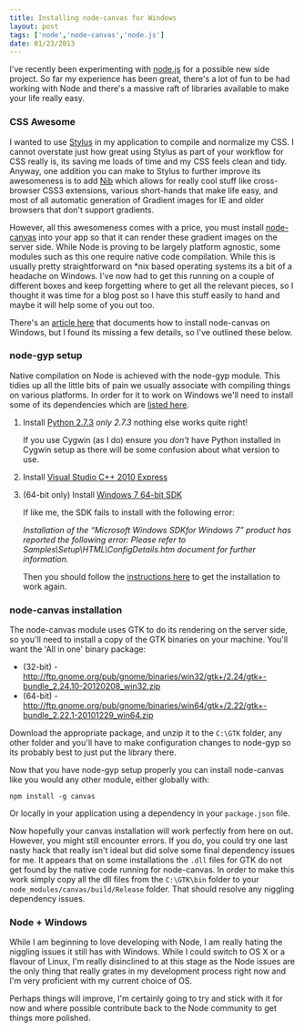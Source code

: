 ```yaml
---
title: Installing node-canvas for Windows
layout: post
tags: ['node','node-canvas','node.js']
date: 01/23/2013
---
```

I've recently been experimenting with [node.js](http://nodejs.org) for a possible new side project. So far my experience has been great, there's a lot of fun to be had working with Node and there's a massive raft of libraries available to make your life really easy.

### CSS Awesome
I wanted to use [Stylus](http://learnboost.github.com/stylus/) in my application to compile and normalize my CSS. I cannot overstate just how great using Stylus as part of your workflow for CSS really is, its saving me loads of time and my CSS feels clean and tidy. Anyway, one addition you can make to Stylus to further improve its awesomeness is to add [Nib](http://visionmedia.github.com/nib/) which allows for really cool stuff like cross-browser CSS3 extensions, various short-hands that make life easy, and most of all automatic generation of Gradient images for IE and older browsers that don't support gradients.

However, all this awesomeness comes with a price, you must install [node-canvas](https://github.com/learnboost/node-canvas) into your app so that it can render these gradient images on the server side. While Node is proving to be largely platform agnostic, some modules such as this one require native code compilation. While this is usually pretty straightforward on *nix based operating systems its a bit of a headache on Windows. I've now had to get this running on a couple of different boxes and keep forgetting where to get all the relevant pieces, so I thought it was time for a blog post so I have this stuff easily to hand and maybe it will help some of you out too.

There's an [article here](https://github.com/LearnBoost/node-canvas/wiki/Installation---Windows) that documents how to install node-canvas on Windows, but I found its missing a few details, so I've outlined these below.

### node-gyp setup
Native compilation on Node is achieved with the node-gyp module. This tidies up all the little bits of pain we usually associate with compiling things on various platforms. In order for it to work on Windows we'll need to install some of its dependencies which are [listed here](https://github.com/TooTallNate/node-gyp#installation).

1.	Install [Python 2.7.3](http://www.python.org/download/releases/2.7.3/#download)
	_only 2.7.3_ nothing else works quite right!

	If you use Cygwin (as I do) ensure you _don't_ have Python installed in Cygwin setup as there will be some confusion about what version to use.

2.	Install [Visual Studio C++ 2010 Express](http://go.microsoft.com/?linkid=9709949)

3.	(64-bit only) Install [Windows 7 64-bit SDK](http://www.microsoft.com/en-us/download/details.aspx?id=8279)

	If like me, the SDK fails to install with the following error:

	*Installation of the “Microsoft Windows SDKfor Windows 7” product has reported the following error: Please refer to Samples\Setup\HTML\ConfigDetails.htm document for further information.*

	Then you should follow the [instructions here](http://support.microsoft.com/kb/2717426) to get the installation to work again.

### node-canvas installation
The node-canvas module uses GTK to do its rendering on the server side, so you'll need to install a copy of the GTK binaries on your machine. You'll want the 'All in one' binary package:

* (32-bit) - http://ftp.gnome.org/pub/gnome/binaries/win32/gtk+/2.24/gtk+-bundle_2.24.10-20120208_win32.zip
* (64-bit) - http://ftp.gnome.org/pub/gnome/binaries/win64/gtk+/2.22/gtk+-bundle_2.22.1-20101229_win64.zip

Download the appropriate package, and unzip it to the `C:\GTK` folder, any other folder and you'll have to make configuration changes to node-gyp so its probably best to just put the library there.

Now that you have node-gyp setup properly you can install node-canvas like you would any other module, either globally with:

	npm install -g canvas

Or locally in your application using a dependency in your `package.json` file.

Now hopefully your canvas installation will work perfectly from here on out. However, you might still encounter errors. If you do, you could try one last nasty hack that really isn't ideal but did solve some final dependency issues for me. It appears that on some installations the `.dll` files for GTK do not get found by the native code running for node-canvas. In order to make this work simply copy all the dll files from the `C:\GTK\bin` folder to your `node_modules/canvas/build/Release` folder. That should resolve any niggling dependency issues.

### Node + Windows
While I am beginning to love developing with Node, I am really hating the niggling issues it still has with Windows. While I could switch to OS X or a flavour of Linux, I'm really disinclined to at this stage as the Node issues are the only thing that really grates in my development process right now and I'm very proficient with my current choice of OS.

Perhaps things will improve, I'm certainly going to try and stick with it for now and where possible contribute back to the Node community to get things more polished.